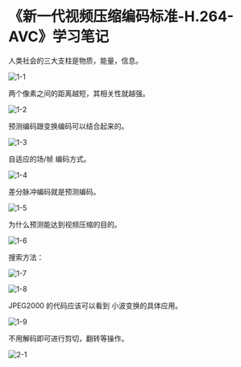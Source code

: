 # 《新一代视频压缩编码标准-H.264-AVC》学习笔记

人类社会的三大支柱是物质，能量，信息。

![1-1](D:\0-博客\study_log\《新一代视频压缩编码标准-H.264-AVC》\1-1.png)

两个像素之间的距离越短，其相关性就越强。

![1-2](D:\0-博客\study_log\《新一代视频压缩编码标准-H.264-AVC》\1-2.jpg)

预测编码跟变换编码可以结合起来的。

![1-3](D:\0-博客\study_log\《新一代视频压缩编码标准-H.264-AVC》\1-3.png)

 自适应的场/帧 编码方式。

![1-4](D:\0-博客\study_log\《新一代视频压缩编码标准-H.264-AVC》\1-4.png)

差分脉冲编码就是预测编码。

![1-5](D:\0-博客\study_log\《新一代视频压缩编码标准-H.264-AVC》\1-5.png)

为什么预测能达到视频压缩的目的。

![1-6](D:\0-博客\study_log\《新一代视频压缩编码标准-H.264-AVC》\1-6.png)

搜索方法：

![1-7](D:\0-博客\study_log\《新一代视频压缩编码标准-H.264-AVC》\1-7.png)

![1-8](D:\0-博客\study_log\《新一代视频压缩编码标准-H.264-AVC》\1-8.png)

JPEG2000 的代码应该可以看到 小波变换的具体应用。

![1-9](D:\0-博客\study_log\《新一代视频压缩编码标准-H.264-AVC》\1-9.png)

不用解码即可进行剪切，翻转等操作。

![2-1](D:\0-博客\study_log\《新一代视频压缩编码标准-H.264-AVC》\2-1.png)


